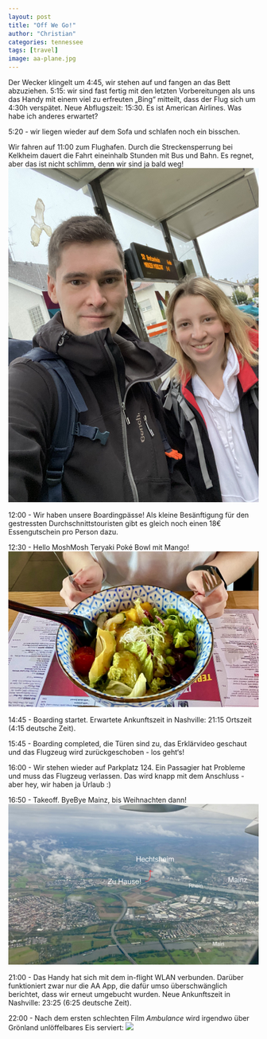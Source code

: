```yaml
---
layout: post
title: "Off We Go!"
author: "Christian"
categories: tennessee
tags: [travel]
image: aa-plane.jpg
---
```


Der Wecker klingelt um 4:45, wir stehen auf und fangen an das Bett abzuziehen. 5:15: wir sind fast fertig mit den letzten Vorbereitungen als uns das Handy mit einem viel zu erfreuten „Bing“ mitteilt, dass der Flug sich um 4:30h verspätet. Neue Abflugszeit: 15:30. Es ist American Airlines. Was habe ich anderes erwartet?

5:20 - wir liegen wieder auf dem Sofa und schlafen noch ein bisschen.

Wir fahren auf 11:00 zum Flughafen. Durch die Streckensperrung bei Kelkheim dauert die Fahrt eineinhalb Stunden mit Bus und Bahn. Es regnet, aber das ist nicht schlimm, denn wir sind ja bald weg!
![](/assets/img/us/abreise.jpeg)

12:00 - Wir haben unsere Boardingpässe! Als kleine Besänftigung für den gestressten Durchschnittstouristen gibt es gleich noch einen 18€ Essengutschein pro Person dazu.

12:30 - Hello MoshMosh Teryaki Poké Bowl mit Mango!
![](/assets/img/us/poke-bowl.jpeg)

14:45 - Boarding startet. Erwartete Ankunftszeit in Nashville: 21:15 Ortszeit (4:15 deutsche Zeit).

15:45 - Boarding completed, die Türen sind zu, das Erklärvideo geschaut und das Flugzeug wird zurückgeschoben - los geht‘s!

16:00 - Wir stehen wieder auf Parkplatz 124. Ein Passagier hat Probleme und muss das Flugzeug verlassen. Das wird knapp mit dem Anschluss - aber hey, wir haben ja Urlaub :)


16:50 - Takeoff. ByeBye Mainz, bis Weihnachten dann!
![](/assets/img/us/hechtsheim.jpeg)

21:00 - Das Handy hat sich mit dem in-flight WLAN verbunden. Darüber funktioniert zwar nur die AA App, die dafür umso überschwänglich berichtet, dass wir erneut umgebucht wurden. Neue Ankunftszeit in Nashville: 23:25 (6:25 deutsche Zeit).

22:00 - Nach dem ersten schlechten Film *Ambulance* wird irgendwo über Grönland unlöffelbares Eis serviert:
![](/assets/img/plane-ice.gif)

